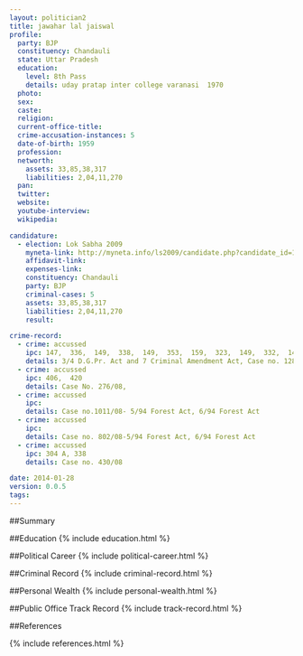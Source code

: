 ```yaml
---
layout: politician2
title: jawahar lal jaiswal
profile: 
  party: BJP
  constituency: Chandauli
  state: Uttar Pradesh
  education: 
    level: 8th Pass
    details: uday pratap inter college varanasi  1970
  photo: 
  sex: 
  caste: 
  religion: 
  current-office-title: 
  crime-accusation-instances: 5
  date-of-birth: 1959
  profession: 
  networth: 
    assets: 33,85,38,317
    liabilities: 2,04,11,270
  pan: 
  twitter: 
  website: 
  youtube-interview: 
  wikipedia: 

candidature: 
  - election: Lok Sabha 2009
    myneta-link: http://myneta.info/ls2009/candidate.php?candidate_id=1867
    affidavit-link: 
    expenses-link: 
    constituency: Chandauli 
    party: BJP
    criminal-cases: 5
    assets: 33,85,38,317
    liabilities: 2,04,11,270
    result:  

crime-record: 
  - crime: accussed
    ipc: 147,  336,  149,  338,  149,  353,  159,  323,  149,  332,  149
    details: 3/4 D.G.Pr. Act and 7 Criminal Amendment Act, Case no. 128/2001, Ps. kotwali Chandola, UP 
  - crime: accussed
    ipc: 406,  420
    details: Case No. 276/08, 
  - crime: accussed
    ipc: 
    details: Case no.1011/08- 5/94 Forest Act, 6/94 Forest Act 
  - crime: accussed
    ipc: 
    details: Case no. 802/08-5/94 Forest Act, 6/94 Forest Act 
  - crime: accussed
    ipc: 304 A, 338
    details: Case no. 430/08 

date: 2014-01-28
version: 0.0.5
tags: 
---
```

##Summary


##Education
{% include education.html %}


##Political Career
{% include political-career.html %}


##Criminal Record
{% include criminal-record.html %}


##Personal Wealth
{% include personal-wealth.html %}


##Public Office Track Record
{% include track-record.html %}


##References


{% include references.html %}